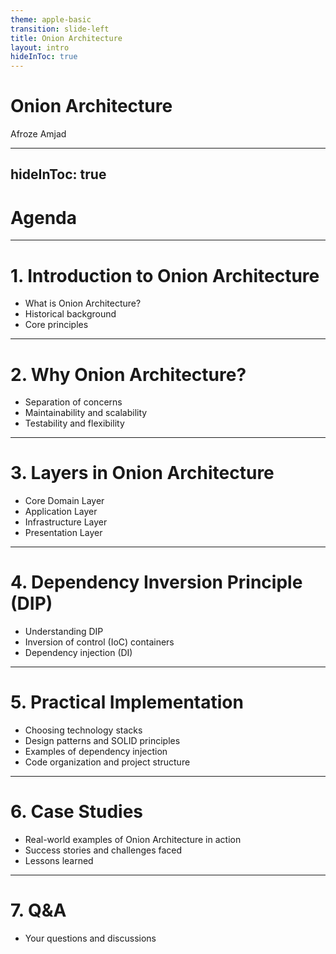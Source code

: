 ```yaml
---
theme: apple-basic
transition: slide-left
title: Onion Architecture
layout: intro
hideInToc: true
---
```


# Onion Architecture

<div class="abs-br m-6">
  <span class="font-700">
    Afroze Amjad
  </span>
  <a href="https://github.com/afroze9" target="_blank" alt="GitHub"
    class="text-xl slidev-icon-btn opacity-50 !border-none !hover:text-white">
    <carbon-logo-github />
  </a>
</div>

---
hideInToc: true
---

# Agenda
<Toc />

---

# 1. Introduction to Onion Architecture

- What is Onion Architecture?
- Historical background
- Core principles

---

# 2. Why Onion Architecture?

- Separation of concerns
- Maintainability and scalability
- Testability and flexibility

---

# 3. Layers in Onion Architecture

- Core Domain Layer
- Application Layer
- Infrastructure Layer
- Presentation Layer

---

# 4. Dependency Inversion Principle (DIP)

- Understanding DIP
- Inversion of control (IoC) containers
- Dependency injection (DI)

---

# 5. Practical Implementation

- Choosing technology stacks
- Design patterns and SOLID principles
- Examples of dependency injection
- Code organization and project structure

---

# 6. Case Studies

- Real-world examples of Onion Architecture in action
- Success stories and challenges faced
- Lessons learned

---

# 7. Q&A

- Your questions and discussions
